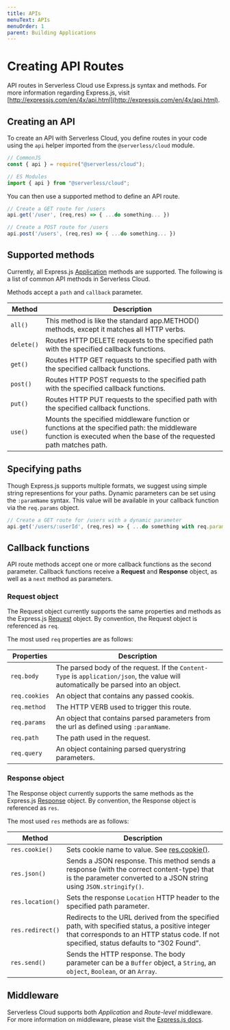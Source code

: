 ```yaml
---
title: APIs
menuText: APIs
menuOrder: 1
parent: Building Applications
---
```


# Creating API Routes

API routes in Serverless Cloud use Express.js syntax and methods. For more information regarding Express.js, visit [http://expressjs.com/en/4x/api.html](http://expressjs.com/en/4x/api.html).

## Creating an API

To create an API with Serverless Cloud, you define routes in your code using the `api` helper imported from the `@serverless/cloud` module.

```javascript
// CommonJS
const { api } = require("@serverless/cloud");

// ES Modules
import { api } from "@serverless/cloud";
```

You can then use a supported method to define an API route.

```javascript
// Create a GET route for /users
api.get('/user', (req,res) => { ...do something... })

// Create a POST route for /users
api.post('/users', (req,res) => { ...do something... })
```

## Supported methods

Currently, all Express.js [Application](http://expressjs.com/en/4x/api.html#app) methods are supported. The following is a list of common API methods in Serverless Cloud.

Methods accept a `path` and `callback` parameter.

| Method     | Description                                                                                                                                                        |
| ---------- | ------------------------------------------------------------------------------------------------------------------------------------------------------------------ |
| `all()`    | This method is like the standard app.METHOD() methods, except it matches all HTTP verbs.                                                                           |
| `delete()` | Routes HTTP DELETE requests to the specified path with the specified callback functions.                                                                           |
| `get()`    | Routes HTTP GET requests to the specified path with the specified callback functions.                                                                              |
| `post()`   | Routes HTTP POST requests to the specified path with the specified callback functions.                                                                             |
| `put()`    | Routes HTTP PUT requests to the specified path with the specified callback functions.                                                                              |
| `use()`    | Mounts the specified middleware function or functions at the specified path: the middleware function is executed when the base of the requested path matches path. |

## Specifying paths

Though Express.js supports multiple formats, we suggest using simple string representions for your paths. Dynamic parameters can be set using the `:paramName` syntax. This value will be available in your callback function via the `req.params` object.

```javascript
// Create a GET route for /users with a dynamic parameter
api.get('/users/:userId', (req,res) => { ...do something with req.params.userId... })
```

## Callback functions

API route methods accept one or more callback functions as the second parameter. Callback functions receive a **Request** and **Response** object, as well as a `next` method as parameters.

### Request object

The Request object currently supports the same properties and methods as the Express.js [Request](http://expressjs.com/en/4x/api.html#req) object. By convention, the Request object is referenced as `req`.

The most used `req` properties are as follows:

| Properties    | Description                                                                                                                         |
| ------------- | ----------------------------------------------------------------------------------------------------------------------------------- |
| `req.body`    | The parsed body of the request. If the `Content-Type` is `application/json`, the value will automatically be parsed into an object. |
| `req.cookies` | An object that contains any passed cookis.                                                                                          |
| `req.method`  | The HTTP VERB used to trigger this route.                                                                                           |
| `req.params`  | An object that contains parsed parameters from the url as defined using `:paramName`.                                               |
| `req.path`    | The path used in the request.                                                                                                       |
| `req.query`   | An object containing parsed querystring parameters.                                                                                 |

### Response object

The Response object currently supports the same methods as the Express.js [Response](http://expressjs.com/en/4x/api.html#res) object. By convention, the Response object is referenced as `res`.

The most used `res` methods are as follows:

| Method           | Description                                                                                                                                                                                |
| ---------------- | ------------------------------------------------------------------------------------------------------------------------------------------------------------------------------------------ |
| `res.cookie()`   | Sets cookie name to value. See [res.cookie()](http://expressjs.com/en/4x/api.html#res.cookie).                                                                                             |
| `res.json()`     | Sends a JSON response. This method sends a response (with the correct content-type) that is the parameter converted to a JSON string using `JSON.stringify()`.                             |
| `res.location()` | Sets the response `Location` HTTP header to the specified path parameter.                                                                                                                  |
| `res.redirect()` | Redirects to the URL derived from the specified path, with specified status, a positive integer that corresponds to an HTTP status code. If not specified, status defaults to “302 Found”. |
| `res.send()`     | Sends the HTTP response. The body parameter can be a `Buffer` object, a `String`, an `object`, `Boolean`, or an `Array`.                                                                   |

## Middleware

Serverless Cloud supports both *Application* and *Route-level* middleware. For more information on middleware, please visit the [Express.js docs](http://expressjs.com/en/guide/using-middleware.html).

